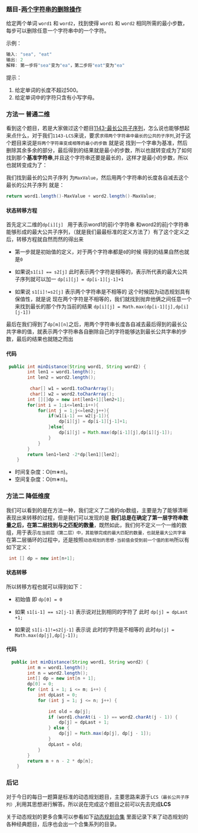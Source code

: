 ### 题目-[两个字符串的删除操作](https://leetcode-cn.com/problems/delete-operation-for-two-strings/)

给定两个单词 `word1` 和 `word2`，找到使得 `word1` 和 `word2` 相同所需的最小步数，每步可以删除任意一个字符串中的一个字符。

示例：

```java
输入: "sea", "eat"
输出: 2
解释: 第一步将"sea"变为"ea"，第二步将"eat"变为"ea"
```


提示： 

1. 给定单词的长度不超过500。
2. 给定单词中的字符只含有小写字母。

###  方法一 普通二维

看到这个题目，若是大家做过这个题目[1143-最长公共子序列](https://leetcode-cn.com/problems/longest-common-subsequence/)，怎么说也能够想起来点什么，对于我们`1143-LCS`来说，要求`求得两个字符串中最长的公共的子序列`,对于这个题目来说是`将两个字符串变成相等的最小的步数` 就是说 找到一个字串为基准，然后删除其余多余的部分，最后得到的结果就是最小的步数，所以也就转变成为了如何找到那个**基准字符串**,并且这个字符串还要是最长的，这样才是最小的步数，所以也就转变成为了：

我们找到最长的公共子序列 为`MaxValue`，然后用两个字符串的长度各自减去这个最长的公共子序列 就是：

```java
return word1.length()-MaxValue + word2.length()-MaxValue;
```

#### 状态转移方程

首先定义二维的`dp[i][j] ` 用于表示word1的前i个字符串 和word2的前j个字符串能够形成的最大公共子序列，（就是我们最最标准的定义方法了）有了这个定义之后，转移方程就自然而然的得出来

* 第一步就是初始值的定义，对于两个字符串都是`0`的时候 得到的结果自然也就是`0`

* 如果说`s1[i] == s2[j]`  此时表示两个字符是相等的，表示所代表的最大公共子序列就可以加一    `dp[i][j] = dp[i-1][j-1]+1`
* 如果说 `s1[i]!=s2[j]` 表示两个字符串是不相等的 这个时候因为动态规划具有保值性，就是说 现在两个字符是不相等的，我们就找到抛弃他俩之间任意一个来找到最长的那个作为当前的结果 `dp[i][j] = Math.max(dp[i-1][j],dp[i][j-1])`

最后在我们得到了`dp[m][n]`之后，用两个字符串长度各自减去最后得到的最长公共字串的值，就表示两个字符串各自删除自己的字符能够达到最长公共字串的步数，最后的结果也就随之而出

#### 代码

```java
 public int minDistance(String word1, String word2) {
        int len1 = word1.length();
        int len2 = word2.length();
  
         char[] w1 = word1.toCharArray();
         char[] w2 = word2.toCharArray();
        int [][]dp = new int[len1+1][len2+1];
        for(int i = 1;i<=len1;i++){
            for(int j = 1;j<=len2;j++){
                if(w1[i-1] == w2[j-1]){
                    dp[i][j] = dp[i-1][j-1]+1;
                }else{
                    dp[i][j] = Math.max(dp[i-1][j],dp[i][j-1]);
                }
            }
        }
        return len1+len2 -2*dp[len1][len2];
    }
```

- 时间复杂度：O(m∗n)。
- 空间复杂度：O(m∗n)。

### 方法二 降低维度

我们可以看到的是在方法一种，我们定义了二维的dp数组，主要是为了能够清晰表现出来转移的过程，但是我们可以发现的是 **我们总是在确定了第一层字符串数量之后，在第二层找到与之匹配的数量**，既然如此，我们何不定义一个一维的数组，用于表示`在当前层（第二层）中，其能够完成的最大匹配的数量，也就是最大公共字串` 在第二层循环的过程中，还是按照`动态规划的思想-当前值会受到前一个值的影响`所以有如下定义：

```java
 int [] dp = new int[n+1]; 
```

#### 状态转移

所以转移方程也就可以得到如下：

* 初始值 即 `dp[0] = 0`

* 如果 `s1[i-1] == s2[j-1]` 表示说对比到相同的字符了 此时 `dp[j] = dpLast +1;`
* 如果说 `s1[i-1]!=s2[j-1]` 表示说 此时的字符是不相等的 此时`dp[j] = Math.max(dp[j],dp[j-1]);`

#### 代码

```java
  public int minDistance(String word1, String word2) {
        int m = word1.length();
        int n = word2.length();
        int[] dp = new int[n + 1];
        dp[0] = 0;
        for (int i = 1; i <= m; i++) {
            int dpLast = 0;
            for (int j = 1; j <= n; j++) {
            
                int old = dp[j];
                if (word1.charAt(i - 1) == word2.charAt(j - 1)) {
                    dp[j] = dpLast + 1;
                } else {
                    dp[j] = Math.max(dp[j], dp[j - 1]);
                }
                dpLast = old;
            }
        }
        return m + n - 2 * dp[n];
    }

```

### 后记

对于今日的每日一题算是标准的动态规划题目，主要思路来源于`LCS（最长公共子序列）`,利用其思想进行解答。所以说在完成这个题目之前可以先去完成**LCS**

关于动态规划的更多合集可以参看如下[动态规划合集](https://github.com/maycope/Leetcode-Classic/tree/master/Chapter02-List) 里面记录下来了动态规划的各种经典题目，后序也会出一个合集系列的目录。